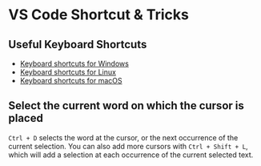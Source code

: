 # VS Code Shortcut & Tricks

## **Useful Keyboard Shortcuts**
- [Keyboard shortcuts for Windows](https://code.visualstudio.com/shortcuts/keyboard-shortcuts-windows.pdf)
- [Keyboard shortcuts for Linux](https://code.visualstudio.com/shortcuts/keyboard-shortcuts-linux.pdf)
- [Keyboard shortcuts for macOS](https://code.visualstudio.com/shortcuts/keyboard-shortcuts-macos.pdf)

## **Select the current word on which the cursor is placed**
`Ctrl + D` selects the word at the cursor, or the next occurrence of the current selection. You can also add more cursors with `Ctrl + Shift + L`, which will add a selection at each occurrence of the current selected text.
